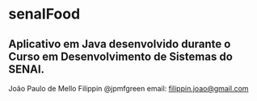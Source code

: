 # senaIFood
## Aplicativo em Java desenvolvido durante o Curso em Desenvolvimento de Sistemas do SENAI.
João Paulo de Mello Filippin
@jpmfgreen
email: filippin.joao@gmail.com
